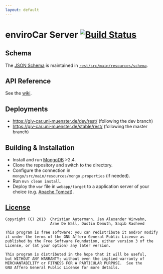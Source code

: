 ```yaml
---
layout: default
---
```


# enviroCar Server [![Build Status](https://travis-ci.org/enviroCar/enviroCar-server.png)](https://travis-ci.org/enviroCar/enviroCar-server) #

## Schema ##

The [JSON Schema](http://json-schema.org/) is maintained in [`rest/src/main/resources/schema`](rest/src/main/resources/schema).

## API Reference ##

See the [wiki](https://github.com/enviroCar/enviroCar-server/wiki#api-reference).

## Deployments ##

* https://giv-car.uni-muenster.de/dev/rest/ (following the dev branch)
* https://giv-car.uni-muenster.de/stable/rest/ (following the master branch)

## Building & Installation ##

* Install and run [MongoDB](http://www.mongodb.org/downloads) >2.4.
* Clone the repository and switch to the directory.
* Configure the connection in `mongo/src/main/resources/mongo.properties` (if needed).
* Run `mvn clean install`.
* Deploy the `war` file in `webapp/target` to a application server of your choice (e.g. [Apache Tomcat](http://tomcat.apache.org/)).

## [License](https://github.com/enviroCar/enviroCar-server/blob/master/LICENSE) ##

    Copyright (C) 2013  Christian Autermann, Jan Alexander Wirwahn,
                        Arne De Wall, Dustin Demuth, Saqib Rasheed

    This program is free software: you can redistribute it and/or modify
    it under the terms of the GNU Affero General Public License as
    published by the Free Software Foundation, either version 3 of the
    License, or (at your option) any later version.

    This program is distributed in the hope that it will be useful,
    but WITHOUT ANY WARRANTY; without even the implied warranty of
    MERCHANTABILITY or FITNESS FOR A PARTICULAR PURPOSE.  See the
    GNU Affero General Public License for more details.
